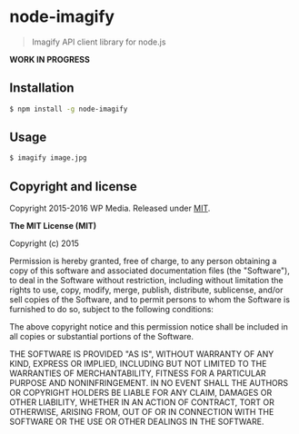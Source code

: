 # node-imagify
> Imagify API client library for node.js

**WORK IN PROGRESS**

## Installation

```bash
$ npm install -g node-imagify
```

## Usage

```bash
$ imagify image.jpg
```

## Copyright and license

Copyright 2015-2016 WP Media. Released under [MIT](http://opensource.org/licenses/MIT).

**The MIT License (MIT)**

Copyright (c) 2015 

Permission is hereby granted, free of charge, to any person obtaining a copy
of this software and associated documentation files (the "Software"), to deal
in the Software without restriction, including without limitation the rights
to use, copy, modify, merge, publish, distribute, sublicense, and/or sell
copies of the Software, and to permit persons to whom the Software is
furnished to do so, subject to the following conditions:

The above copyright notice and this permission notice shall be included in all
copies or substantial portions of the Software.

THE SOFTWARE IS PROVIDED "AS IS", WITHOUT WARRANTY OF ANY KIND, EXPRESS OR
IMPLIED, INCLUDING BUT NOT LIMITED TO THE WARRANTIES OF MERCHANTABILITY,
FITNESS FOR A PARTICULAR PURPOSE AND NONINFRINGEMENT. IN NO EVENT SHALL THE
AUTHORS OR COPYRIGHT HOLDERS BE LIABLE FOR ANY CLAIM, DAMAGES OR OTHER
LIABILITY, WHETHER IN AN ACTION OF CONTRACT, TORT OR OTHERWISE, ARISING FROM,
OUT OF OR IN CONNECTION WITH THE SOFTWARE OR THE USE OR OTHER DEALINGS IN THE
SOFTWARE.